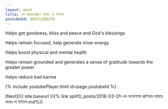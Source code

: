 ```yaml
---
layout: post
title: ওম দ্বারভাচারিনে নামায গা টাইমস
youtubeId: 3kHJi3E62T8
---
```

 
 
Helps get goodness, bliss and peace and God's blessings
 
Helps remain focused, help generate inner energy 
 
Helps boost physical and mental health 
 
Helps remain grounded and generates a sense of gratitude towards the greater power 
 
Helps reduce bad karma
 
 
 
 


{% include youtubePlayer.html id=page.youtubeId %}
 
[Next]({{ site.baseurl }}{% link  split1/_posts/2018-03-01-ওম সার্ভেশ্যাম প্রাণিনাম পাঠায়ে নামায গা টাইমস.md%})
 
